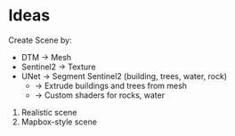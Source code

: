 # Ideas

Create Scene by:
 - DTM -> Mesh
 - Sentinel2 -> Texture
 - UNet -> Segment Sentinel2 (building, trees, water, rock)
   - -> Extrude buildings and trees from mesh
   - -> Custom shaders for rocks, water



1. Realistic scene
2. Mapbox-style scene